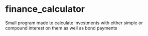 # finance_calculator
Small program made to calculate investments with either simple or compound interest on them as well as bond payments
